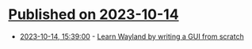 # [Published on 2023-10-14](index.md)

* [2023-10-14, 15:39:00](https://lobste.rs/s/385e2w/learn_wayland_by_writing_gui_from_scratch) - [Learn Wayland by writing a GUI from scratch](https://gaultier.github.io/blog/wayland_from_scratch.html)

